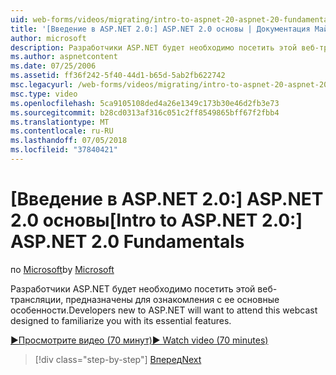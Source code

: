 ```yaml
---
uid: web-forms/videos/migrating/intro-to-aspnet-20-aspnet-20-fundamentals
title: '[Введение в ASP.NET 2.0:] ASP.NET 2.0 основы | Документация Майкрософт'
author: microsoft
description: Разработчики ASP.NET будет необходимо посетить этой веб-трансляции, предназначены для ознакомления с ее основные особенности.
ms.author: aspnetcontent
ms.date: 07/25/2006
ms.assetid: ff36f242-5f40-44d1-b65d-5ab2fb622742
msc.legacyurl: /web-forms/videos/migrating/intro-to-aspnet-20-aspnet-20-fundamentals
msc.type: video
ms.openlocfilehash: 5ca9105108ded4a26e1349c173b30e46d2fb3e73
ms.sourcegitcommit: b28cd0313af316c051c2ff8549865bff67f2fbb4
ms.translationtype: MT
ms.contentlocale: ru-RU
ms.lasthandoff: 07/05/2018
ms.locfileid: "37840421"
---
```

<a name="intro-to-aspnet-20-aspnet-20-fundamentals"></a><span data-ttu-id="d57d4-103">[Введение в ASP.NET 2.0:] ASP.NET 2.0 основы</span><span class="sxs-lookup"><span data-stu-id="d57d4-103">[Intro to ASP.NET 2.0:] ASP.NET 2.0 Fundamentals</span></span>
====================
<span data-ttu-id="d57d4-104">по [Microsoft](https://github.com/microsoft)</span><span class="sxs-lookup"><span data-stu-id="d57d4-104">by [Microsoft](https://github.com/microsoft)</span></span>

<span data-ttu-id="d57d4-105">Разработчики ASP.NET будет необходимо посетить этой веб-трансляции, предназначены для ознакомления с ее основные особенности.</span><span class="sxs-lookup"><span data-stu-id="d57d4-105">Developers new to ASP.NET will want to attend this webcast designed to familiarize you with its essential features.</span></span>

[<span data-ttu-id="d57d4-106">&#9654;Просмотрите видео (70 минут)</span><span class="sxs-lookup"><span data-stu-id="d57d4-106">&#9654; Watch video (70 minutes)</span></span>](https://channel9.msdn.com/Blogs/ASP-NET-Site-Videos/intro-to-aspnet-20-aspnet-20-fundamentals)

> [!div class="step-by-step"]
> [<span data-ttu-id="d57d4-107">Вперед</span><span class="sxs-lookup"><span data-stu-id="d57d4-107">Next</span></span>](intro-to-aspnet-20-user-interface-elements.md)
